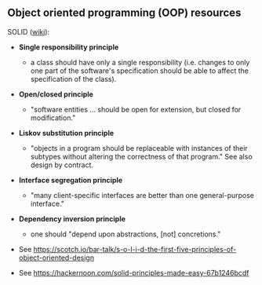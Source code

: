 ## Object oriented programming (OOP) resources

SOLID ([wiki](https://en.wikipedia.org/wiki/SOLID)):
  * **Single responsibility principle**
     * a class should have only a single responsibility (i.e. changes to only one part of the software's 
       specification should be able to affect the specification of the class).
  * **Open/closed principle**
     * "software entities … should be open for extension, but closed for modification."
  * **Liskov substitution principle**
     * "objects in a program should be replaceable with instances of their subtypes without altering the correctness of that program." See also design by contract.
  * **Interface segregation principle**
     * "many client-specific interfaces are better than one general-purpose interface."
  * **Dependency inversion principle**
     * one should "depend upon abstractions, [not] concretions."


  * See https://scotch.io/bar-talk/s-o-l-i-d-the-first-five-principles-of-object-oriented-design
  * See https://hackernoon.com/solid-principles-made-easy-67b1246bcdf
 
